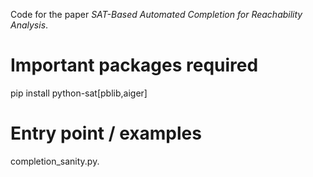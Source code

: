 
Code for the paper _SAT-Based Automated Completion for Reachability Analysis_.

# Important packages required

pip install python-sat\[pblib,aiger\]

# Entry point / examples

completion_sanity.py.

